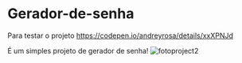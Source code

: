 # Gerador-de-senha

Para testar o projeto
https://codepen.io/andreyrosa/details/xxXPNJd


É um simples projeto de gerador de senha!
![fotoproject2](https://user-images.githubusercontent.com/94721925/147416605-864171e5-70e4-410c-a622-201aa2b5049c.png)

